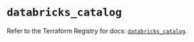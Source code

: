 # `databricks_catalog`

Refer to the Terraform Registry for docs: [`databricks_catalog`](https://registry.terraform.io/providers/databricks/databricks/1.71.0/docs/resources/catalog).
